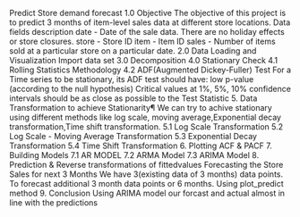 Predict Store demand forecast
1.0 Objective
The objective of this project is to predict 3 months of item-level sales data at different store locations.
Data fields description
date - Date of the sale data. There are no holiday effects or store closures.
store - Store ID
item - Item ID
sales - Number of items sold at a particular store on a particular date.
2.0 Data Loading and Visualization
Import data set
3.0 Decomposition
4.0 Stationary Check
4.1 Rolling Statistics Methodology
4.2 ADF(Augmented Dickey-Fuller) Test
For a Time series to be stationary, its ADF test should have:
low p-value (according to the null hypothesis)
Critical values at 1%, 5%, 10% confidence intervals should be as close as possible to the Test Statistic
5. Data Transformation to achieve Stationarity¶
We can try to achive stationary using different methods like log scale, moving average,Exponential decay transformation,Time shift transformation.
5.1 Log Scale Transformation
5.2 Log Scale - Moving Average Transformation
5.3 Exponential Decay Transformation
5.4 Time Shift Transformation
6. Plotting ACF & PACF
7. Building Models
7.1 AR MODEL
7.2 ARMA Model
7.3 ARIMA Model
8. Prediction & Reverse transformations of fittedvalues
Forecasting the Store Sales for next 3 Months
We have 3(existing data of 3 months) data points.
To forecast additional 3 month data points or 6 months.
Using plot_predict method
9. Conclusion
Using ARIMA model our forcast and actual almost in line with the predictions
